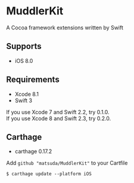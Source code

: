 # MuddlerKit

A Cocoa framework extensions written by Swift

## Supports

* iOS 8.0

## Requirements

* Xcode 8.1
* Swift 3

If you use Xcode 7 and Swift 2.2, try 0.1.0.  
If you use Xcode 8 and Swift 2.3, try 0.2.0.

## Carthage

* carthage 0.17.2

Add `github "matsuda/MuddlerKit"` to your Cartfile

~~~
$ carthage update --platform iOS
~~~
